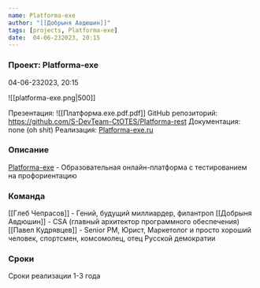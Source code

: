```yaml
---
name: Platforma-exe
author: "[[Добрыня Авдюшин]]"
tags: [projects, Platforma-exe]
date:  04-06-232023, 20:15
---
```


### Проект: Platforma-exe
 04-06-232023, 20:15

![[platforma-exe.png|500]]

Презентация: ![[Платформа.exe.pdf.pdf]]
GitHub репозиторий: https://github.com/S-DevTeam-CtOTES/Platforma-rest
Документация: none (oh shit)
Реализация: [Platforma-exe.ru](https://platforma-exe.ru)

### Описание
[Platforma-exe](https://platforma-exe.ru) - Образовательная онлайн-платформа с тестированием на профориентацию


### Команда
[[Глеб Чепрасов]] - Гений, будущий миллиардер, филантроп
[[Добрыня Авдюшин]] - CSA (главный архитектор программного обеспечения)
[[Павел Кудрявцев]] - Senior PM, Юрист, Маркетолог и просто хороший человек, спортсмен, комсомолец, отец Русской демократии

### Сроки
Сроки реализации 1-3 года

